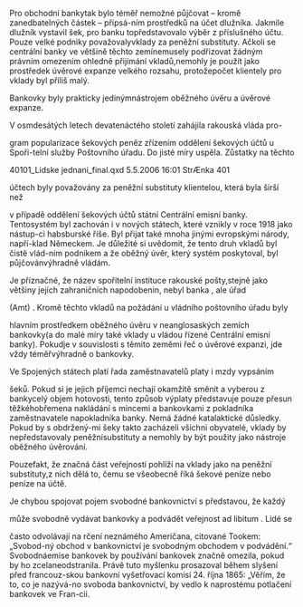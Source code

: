 
Pro obchodní bankytak bylo téměř nemožné půjčovat – kromě zanedbatelných částek – připsá-ním prostředků na účet dlužníka. Jakmile dlužník vystavil šek, pro banku topředstavovalo výběr z příslušného účtu. Pouze velké podniky považovalyvklady za peněžní substituty. Ačkoli se centrální banky ve většině těchto zemínemusely podřizovat žádným právním omezením ohledně přijímání vkladů,nemohly je použít jako prostředek úvěrové expanze velkého rozsahu, protožepočet klientely pro vklady byl příliš malý.

Bankovky byly prakticky jedinýmnástrojem oběžného úvěru a úvěrové expanze.

V osmdesátých letech devatenáctého století zahájila rakouská vláda pro-

gram popularizace šekových peněz zřízením oddělení šekových účtů u Spoři-telní služby Poštovního úřadu. Do jisté míry uspěla. Zůstatky na těchto

40101_Lidske jednani_final.qxd 5.5.2006 16:01 StrÆnka 401

účtech byly považovány za peněžní substituty klientelou, která byla širší než

v případě oddělení šekových účtů státní Centrální emisní banky. Tentosystém byl zachován i v nových státech, které vznikly v roce 1918 jako nástup-ci habsburské říše. Byl přijat také mnoha jinými evropskými národy, napří-klad Německem. Je důležité si uvědomit, že tento druh vkladů byl čistě vlád-ním podnikem a že oběžný úvěr, který systém poskytoval, byl půjčovánvýhradně vládám.

Je příznačné, že název spořitelní instituce rakouské pošty,stejně jako většiny jejích zahraničních napodobenin, nebyl banka , ale úřad

(Amt) . Kromě těchto vkladů na požádání u vládního poštovního úřadu byly

hlavním prostředkem oběžného úvěru v neanglosaských zemích bankovky(a do malé míry také vklady u vládou řízené Centrální emisní banky). Pokudje v souvislosti s těmito zeměmi řeč o úvěrové expanzi, jde vždy téměřvýhradně o bankovky.

Ve Spojených státech platí řada zaměstnavatelů platy i mzdy vypsáním

šeků. Pokud si je jejich příjemci nechají okamžitě směnit a vyberou z bankycelý objem hotovosti, tento způsob výplaty představuje pouze přesun těžkéhobřemena nakládání s mincemi a bankovkami z pokladníka zaměstnavatele napokladníka banky. Nemá žádné katalaktické důsledky. Pokud by s obdržený-mi šeky takto zacházeli všichni obyvatelé, vklady by nepředstavovaly peněžnísubstituty a nemohly by být použity jako nástroje oběžného úvěrování.

Pouzefakt, že značná část veřejnosti pohlíží na vklady jako na peněžní substituty,z nich dělá to, čemu se všeobecně říká šekové peníze nebo peníze na účtě.

Je chybou spojovat pojem svobodné bankovnictví s představou, že každý

může svobodně vydávat bankovky a podvádět veřejnost ad libitum . Lidé se

často odvolávají na rčení neznámého Američana, citované Tookem: „Svobod-ný obchod v bankovnictví je svobodným obchodem v podvádění.“ Svobodnáemise bankovek by používání bankovek značně omezila, pokud by ho zcelaneodstranila. Právě tuto myšlenku prosazoval během slyšení před francouz-skou bankovní vyšetřovací komisí 24. října 1865: „Věřím, že to, co je nazývá-no svoboda bankovnictví, by vedlo k naprostému potlačení bankovek ve Fran-cii.
